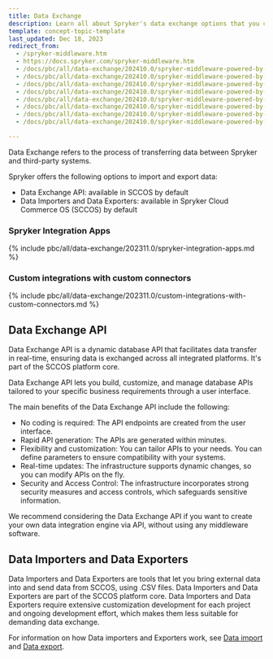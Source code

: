 ```yaml
---
title: Data Exchange
description: Learn all about Spryker's data exchange options that you can use within your Spryker project.
template: concept-topic-template
last_updated: Dec 18, 2023
redirect_from:
  - /spryker-middleware.htm
  - https://docs.spryker.com/spryker-middleware.htm   
  - /docs/pbc/all/data-exchange/202410.0/spryker-middleware-powered-by-alumio/spryker-middleware-powered-by-alumio.html
  - /docs/pbc/all/data-exchange/202410.0/spryker-middleware-powered-by-alumio/incrementally-import-products-with-spryker-middleware-powered-by-alumio.html
  - /docs/pbc/all/data-exchange/202410.0/spryker-middleware-powered-by-alumio/integration-apps/integration-apps.html
  - /docs/pbc/all/data-exchange/202410.0/spryker-middleware-powered-by-alumio/integration-apps/akeneo-pim-integration-app/configure-the-akeneo-pim-integration-app/create-tasks-and-import-products-from-akeneo-to-sccos.html
  - /docs/pbc/all/data-exchange/202410.0/spryker-middleware-powered-by-alumio/integration-apps/akeneo-pim-integration-app/configure-the-akeneo-pim-integration-app/configure-the-smpa-connection-with-akeneo-pim-and-sccos.html       
  - /docs/pbc/all/data-exchange/202410.0/spryker-middleware-powered-by-alumio/integration-apps/akeneo-pim-integration-app/configure-the-akeneo-pim-integration-app/configure-the-data-integration-path-between-akeneo-and-sccos.html  
  - /docs/pbc/all/data-exchange/202410.0/spryker-middleware-powered-by-alumio/integration-apps/akeneo-pim-integration-app/configure-the-akeneo-pim-integration-app/configure-the-akeneo-pim-integration-app.html
  - /docs/pbc/all/data-exchange/202410.0/spryker-middleware-powered-by-alumio/integration-apps/akeneo-pim-integration-app/configure-the-akeneo-pim-integration-app/configure-data-mapping-between-akeneo-and-sccos.html  

---
```


Data Exchange refers to the process of transferring data between Spryker and third-party systems.

Spryker offers the following options to import and export data:

- Data Exchange API: available in SCCOS by default
- Data Importers and Data Exporters: available in Spryker Cloud Commerce OS (SCCOS) by default


### Spryker Integration Apps

{% include pbc/all/data-exchange/202311.0/spryker-integration-apps.md %} <!-- To edit, see /_includes/pbc/all/data-exchange/202311.0/spryker-integration-apps.md -->


### Custom integrations with custom connectors

{% include pbc/all/data-exchange/202311.0/custom-integrations-with-custom-connectors.md %} <!-- To edit, see /_includes/pbc/all/data-exchange/202311.0/custom-integrations-with-custom-connectors.md -->

## Data Exchange API

Data Exchange API is a dynamic database API that facilitates data transfer in real-time, ensuring data is exchanged across all integrated platforms. It's part of the SCCOS platform core.

Data Exchange API lets you build, customize, and manage database APIs tailored to your specific business requirements through a user interface.

The main benefits of the Data Exchange API include the following:

- No coding is required: The API endpoints are created from the user interface.
- Rapid API generation: The APIs are generated within minutes.
- Flexibility and customization: You can tailor APIs to your needs. You can define parameters to ensure compatibility with your systems.
- Real-time updates: The infrastructure supports dynamic changes, so you can modify APIs on the fly.
- Security and Access Control: The infrastructure incorporates strong security measures and access controls, which safeguards sensitive information.

We recommend considering the Data Exchange API if you want to create your own data integration engine via API, without using any middleware software.


## Data Importers and Data Exporters

Data Importers and Data Exporters are tools that let you bring external data into and send data from SCCOS, using .CSV files.  Data Importers and Data Exporters are part of the SCCOS platform core.
Data Importers and Data Exporters require extensive customization development for each project and ongoing development effort, which makes them less suitable for demanding data exchange.

For information on how Data importers and Exporters work, see [Data import](/docs/dg/dev/data-import/{{site.version}}/data-import.html) and [Data export](/docs/pbc/all/order-management-system/{{page.version}}/base-shop/import-and-export-data/orders-data-export/orders-data-export.html).
